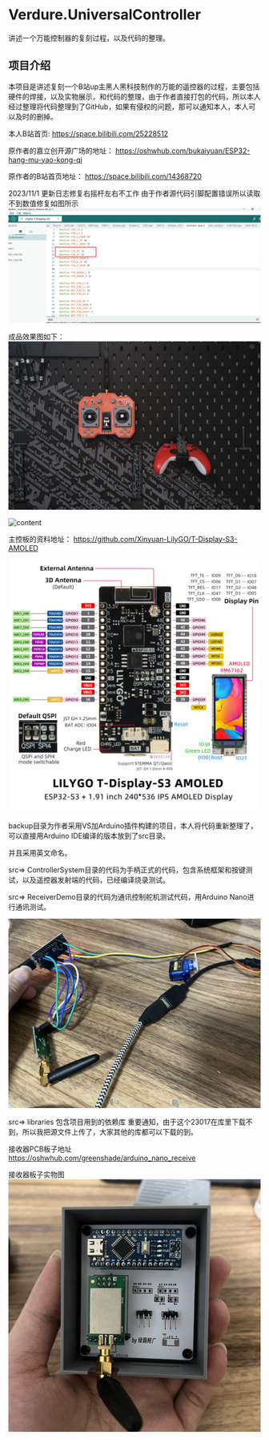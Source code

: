 # Verdure.UniversalController
讲述一个万能控制器的复刻过程，以及代码的整理。

## 项目介绍

本项目是讲述复刻一个B站up主黑人黑科技制作的万能的遥控器的过程，主要包括硬件的焊接，以及实物展示，和代码的整理，由于作者直接打包的代码，所以本人经过整理将代码整理到了GitHub，如果有侵权的问题，那可以通知本人，本人可以及时的删掉。


本人B站首页:
https://space.bilibili.com/25228512


原作者的嘉立创开源广场的地址：
https://oshwhub.com/bukaiyuan/ESP32-hang-mu-yao-kong-qi

原作者的B站首页地址：
https://space.bilibili.com/14368720

2023/11/1 更新日志修复右摇杆左右不工作 由于作者源代码引脚配置错误所以读取不到数值修复如图所示
![{8A2A25EC-EAC2-4beb-A618-6B27955EA742}](/Images/code.png)



成品效果图如下：
![pic](/Images/pic.jpg)

![content](https://github.com/maker-community/Verdure.UniversalController/assets/24240675/55d67c78-786c-4e57-bb5e-eb6434aa8670)

主控板的资料地址：
https://github.com/Xinyuan-LilyGO/T-Display-S3-AMOLED

![pic](/Images/T-Display-S3-AMOLED.jpg)


backup目录为作者采用VS加Arduino插件构建的项目，本人将代码重新整理了，可以直接用Arduino IDE编译的版本放到了src目录。

并且采用英文命名。

src=> ControllerSystem目录的代码为手柄正式的代码，包含系统框架和按键测试，以及遥控器发射端的代码，已经编译烧录测试。

src=> ReceiverDemo目录的代码为通讯控制舵机测试代码，用Arduino Nano进行通讯测试。

![pic](/Images/pic1.jpg)


src=> libraries 包含项目用到的依赖库 重要通知，由于这个23017在库里下载不到，所以我把源文件上传了，大家其他的库都可以下载的到。


接收器PCB板子地址
https://oshwhub.com/greenshade/arduino_nano_receive

接收器板子实物图
![实物图](/Images/receive.jpeg)





